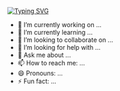  [![Typing SVG](https://readme-typing-svg.demolab.com?font=Fira+Code&size=50&pause=1000&color=00F73B&center=true&vCenter=true&random=false&width=1000&height=350&lines=Daniel+Mascarilla+Del+Olmo;Computer+System+Administrator)](https://git.io/typing-svg) 
 
- 🔭 I’m currently working on ...
- 🌱 I’m currently learning ...
- 👯 I’m looking to collaborate on ...
- 🤔 I’m looking for help with ...
- 💬 Ask me about ...
- 📫 How to reach me: ...
- 😄 Pronouns: ...
- ⚡ Fun fact: ...
